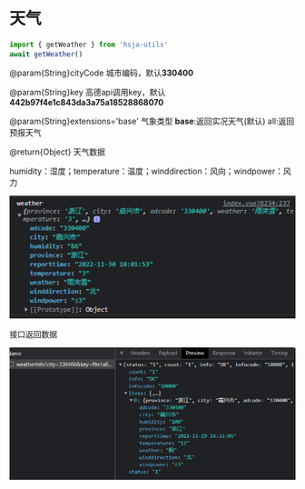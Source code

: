 # 天气

```javascript
import { getWeather } from 'hsja-utils'
await getWeather()
```

@param{String}cityCode 城市编码，默认**330400**

@param{String}key 高德api调用key，默认**442b97f4e1c843da3a75a18528868070**

@param{String}extensions='base' 气象类型  **base**:返回实况天气(默认) all:返回预报天气

@return{Object} 天气数据

humidity：湿度；temperature：温度；winddirection：风向；windpower：风力

<img src='./image/weather/1669774643895.png'/>

接口返回数据

<img src='./image/weather/1669705108219.png'/>
